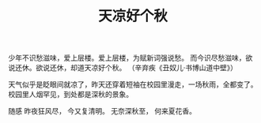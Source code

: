﻿---
layout: post
title: 天凉好个秋
category: 生活
description: 雨后随感
---
少年不识愁滋味，爱上层楼。爱上层楼，为赋新词强说愁。 
而今识尽愁滋味，欲说还休。欲说还休，却道天凉好个秋。 （辛弃疾《丑奴儿·书博山道中壁》）

天气似乎是眨眼间就凉了，昨天还穿着短袖在校园里漫走，一场秋雨，全都变了。校园里人烟罕见，到处都是深秋的景象。

随感
昨夜狂风尽，
今又复清明。
无奈深秋至，
何来夏花香。